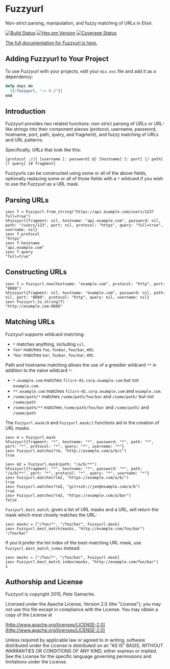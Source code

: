 # Fuzzyurl

Non-strict parsing, manipulation, and fuzzy matching of URLs in Elixir.

[![Build Status](https://travis-ci.org/gamache/fuzzyurl.ex.svg?branch=master)](https://travis-ci.org/gamache/fuzzyurl.ex)
[![Hex.pm Version](http://img.shields.io/hexpm/v/fuzzyurl.svg?style=flat)](https://hex.pm/packages/fuzzyurl)
[![Coverage Status](https://coveralls.io/repos/gamache/fuzzyurl.ex/badge.svg?branch=master&service=github)](https://coveralls.io/github/gamache/fuzzyurl.ex?branch=master)


[The full documentation for Fuzzyurl is
here.](http://hexdocs.pm/fuzzyurl/Fuzzyurl.html)


## Adding Fuzzyurl to Your Project

To use Fuzzyurl with your projects, edit your `mix.exs` file and
add it as a dependency:

```elixir
defp deps do
  [{:fuzzyurl, "~> 0.2"}]
end
```


## Introduction

Fuzzyurl provides two related functions: non-strict parsing of URLs or
URL-like strings into their component pieces (protocol, username, password,
hostname, port, path, query, and fragment), and fuzzy matching of URLs
and URL patterns.

Specifically, URLs that look like this:

    [protocol ://] [username [: password] @] [hostname] [: port] [/ path] [? query] [# fragment]

Fuzzyurls can be constructed using some or all of the above
fields, optionally replacing some or all of those fields with a `*`
wildcard if you wish to use the Fuzzyurl as a URL mask.


## Parsing URLs

    iex> f = Fuzzyurl.from_string("https://api.example.com/users/123?full=true")
    %Fuzzyurl{fragment: nil, hostname: "api.example.com", password: nil, path: "/users/123", port: nil, protocol: "https", query: "full=true", username: nil}
    iex> f.protocol
    "https"
    iex> f.hostname
    "api.example.com"
    iex> f.query
    "full=true"


## Constructing URLs

    iex> f = Fuzzyurl.new(hostname: "example.com", protocol: "http", port: "8080")
    %Fuzzyurl{fragment: nil, hostname: "example.com", password: nil, path: nil, port: "8080", protocol: "http", query: nil, username: nil}
    iex> Fuzzyurl.to_string(f)
    "http://example.com:8080"


## Matching URLs

Fuzzyurl supports wildcard matching:

* `*` matches anything, including `nil`.
* `foo*` matches `foo`, `foobar`, `foo/bar`, etc.
* `*bar` matches `bar`, `foobar`, `foo/bar`, etc.

Path and hostname matching allows the use of a greedier wildcard `**` in
addition to the naive wildcard `*`:

* `*.example.com` matches `filsrv-01.corp.example.com` but not `example.com`.
* `**.example.com` matches `filsrv-01.corp.example.com` and `example.com`.
* `/some/path/*` matches `/some/path/foo/bar` and `/some/path/`
   but not `/some/path`
* `/some/path/**` matches `/some/path/foo/bar` and `/some/path/`
   and `/some/path`

The `Fuzzyurl.mask/0` and `Fuzzyurl.mask/1` functions aid in the
creation of URL masks.

    iex> m = Fuzzyurl.mask
    %Fuzzyurl{fragment: "*", hostname: "*", password: "*", path: "*", port: "*", protocol: "*", query: "*", username: "*"}
    iex> Fuzzyurl.matches?(m, "http://example.com/a/b/c")
    true

    iex> m2 = Fuzzyurl.mask(path: "/a/b/**")
    %Fuzzyurl{fragment: "*", hostname: "*", password: "*", path: "/a/b/**", port: "*", protocol: "*", query: "*", username: "*"}
    iex> Fuzzyurl.matches?(m2, "https://example.com/a/b/")
    true
    iex> Fuzzyurl.matches?(m2, "git+ssh://jen@example.com/a/b")
    true
    iex> Fuzzyurl.matches?(m2, "https://example.com/a/bar")
    false

`Fuzzyurl.best_match`, given a list of URL masks and a URL, will return
the mask which most closely matches the URL:

    iex> masks = ["/foo/*", "/foo/bar", Fuzzyurl.mask]
    iex> Fuzzyurl.best_match(masks, "http://example.com/foo/bar")
    "/foo/bar"

If you'd prefer the list index of the best-matching URL mask, use
`Fuzzyurl.best_match_index` instead:

    iex> masks = ["/foo/*", "/foo/bar", Fuzzyurl.mask]
    iex> Fuzzyurl.best_match_index(masks, "http://example.com/foo/bar")
    1

## Authorship and License

Fuzzyurl is copyright 2015, Pete Gamache.

Licensed under the Apache License, Version 2.0 (the "License");
you may not use this file except in compliance with the License.
You may obtain a copy of the License at

[http://www.apache.org/licenses/LICENSE-2.0](http://www.apache.org/licenses/LICENSE-2.0)

Unless required by applicable law or agreed to in writing, software
distributed under the License is distributed on an "AS IS" BASIS,
WITHOUT WARRANTIES OR CONDITIONS OF ANY KIND, either express or implied.
See the License for the specific language governing permissions and
limitations under the License.


